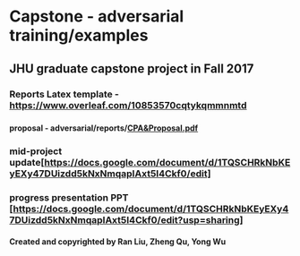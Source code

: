 #
# Capstone - adversarial training/examples
## JHU graduate capstone project in Fall 2017
### Reports Latex template - https://www.overleaf.com/10853570cqtykqmmnmtd
###
###
#### proposal - adversarial/reports/[CPA&Proposal.pdf](https://github.com/yongcale/adversarial/blob/master/etc/report/CPA%26Proposal.pdf)
###
### mid-project update[https://docs.google.com/document/d/1TQSCHRkNbKEyEXy47DUizdd5kNxNmqapIAxt5I4Ckf0/edit]
### progress presentation PPT [https://docs.google.com/document/d/1TQSCHRkNbKEyEXy47DUizdd5kNxNmqapIAxt5I4Ckf0/edit?usp=sharing]
#### Created and copyrighted by Ran Liu, Zheng Qu, Yong Wu
